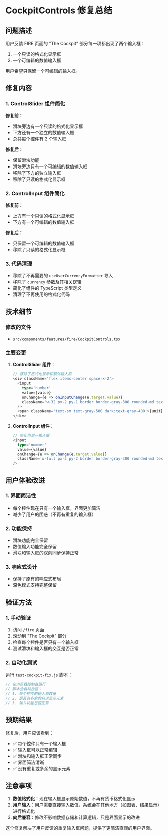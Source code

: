 # CockpitControls 修复总结

## 问题描述

用户反馈 FIRE 页面的 "The Cockpit" 部分每一项都出现了两个输入框：

1. 一个只读的格式化显示框
2. 一个可编辑的数值输入框

用户希望只保留一个可编辑的输入框。

## 修复内容

### 1. ControlSlider 组件简化

**修复前：**

- 滑块旁边有一个只读的格式化显示框
- 下方还有一个独立的数值输入框
- 总共每个控件有 2 个输入框

**修复后：**

- 保留滑块功能
- 滑块旁边只有一个可编辑的数值输入框
- 移除了下方的独立输入框
- 移除了只读的格式化显示框

### 2. ControlInput 组件简化

**修复前：**

- 上方有一个只读的格式化显示框
- 下方有一个可编辑的数值输入框

**修复后：**

- 只保留一个可编辑的数值输入框
- 移除了只读的格式化显示框

### 3. 代码清理

- 移除了不再需要的 `useUserCurrencyFormatter` 导入
- 移除了 `currency` 参数及其相关逻辑
- 简化了组件的 TypeScript 类型定义
- 清理了不再使用的格式化代码

## 技术细节

### 修改的文件

- `src/components/features/fire/CockpitControls.tsx`

### 主要变更

1. **ControlSlider 组件**：

   ```typescript
   // 移除了格式化显示和额外输入框
   <div className='flex items-center space-x-2'>
     <input
       type='number'
       value={value}
       onChange={e => onInputChange(e.target.value)}
       className='w-32 px-2 py-1 border border-gray-300 rounded-md text-sm dark:border-gray-600 dark:bg-gray-800 dark:text-gray-100'
     />
     <span className='text-sm text-gray-500 dark:text-gray-400'>{unit}</span>
   </div>
   ```

2. **ControlInput 组件**：
   ```typescript
   // 简化为单一输入框
   <input
     type='number'
     value={value}
     onChange={e => onChange(e.target.value)}
     className='w-full px-3 py-2 border border-gray-300 rounded-md text-sm dark:border-gray-600 dark:bg-gray-800 dark:text-gray-100'
   />
   ```

## 用户体验改进

### 1. 界面简洁性

- 每个控件现在只有一个输入框，界面更加简洁
- 减少了用户的困惑（不再有重复的输入框）

### 2. 功能保持

- 滑块功能完全保留
- 数值输入功能完全保留
- 滑块和输入框的双向同步保持正常

### 3. 响应式设计

- 保持了原有的响应式布局
- 深色模式支持完整保留

## 验证方法

### 1. 手动验证

1. 访问 `/fire` 页面
2. 滚动到 "The Cockpit" 部分
3. 检查每个控件是否只有一个输入框
4. 测试滑块和输入框的交互是否正常

### 2. 自动化测试

运行 `test-cockpit-fix.js` 脚本：

```javascript
// 在浏览器控制台运行
// 脚本会自动检查：
// 1. 每个控件的输入框数量
// 2. 是否有多余的只读显示元素
// 3. 输入功能是否正常
```

## 预期结果

修复后，用户应该看到：

- ✅ 每个控件只有一个输入框
- ✅ 输入框可以正常编辑
- ✅ 滑块和输入框正常同步
- ✅ 界面简洁清晰
- ✅ 没有重复或多余的显示元素

## 注意事项

1. **数值格式化**：现在输入框显示原始数值，不再有货币格式化显示
2. **用户输入**：用户需要直接输入数值，系统会在其他地方（如图表、结果显示）进行格式化
3. **向后兼容**：修改不影响数据存储和计算逻辑，只是界面显示的改进

这个修复解决了用户反馈的重复输入框问题，提供了更简洁直观的用户界面。
